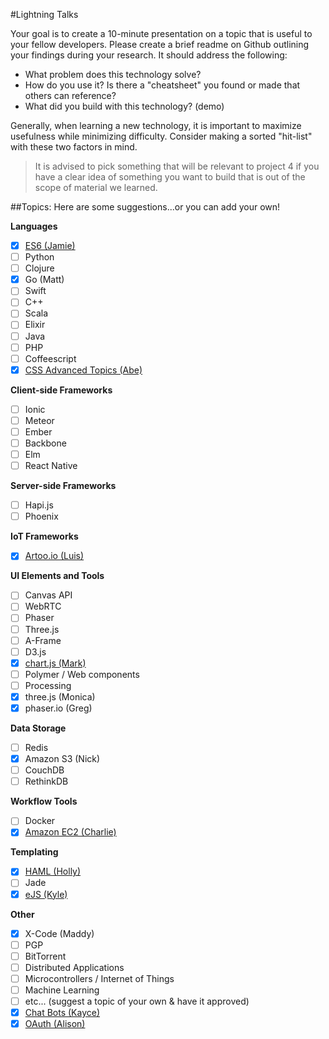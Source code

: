 #Lightning Talks

Your goal is to create a 10-minute presentation on a topic that is useful to your fellow developers. Please create a brief readme on Github outlining your findings during your research. It should address the following:

- What problem does this technology solve?
- How do you use it? Is there a "cheatsheet" you found or made that others can reference?
- What did you build with this technology? (demo)

Generally, when learning a new technology, it is important to maximize usefulness while minimizing difficulty. Consider making a sorted "hit-list" with these two factors in mind.

>It is advised to pick something that will be relevant to project 4 if you have a clear idea of something you want to build that is out of the scope of material we learned.

##Topics:
Here are some suggestions...or you can add your own!

**Languages**

- [x] [ES6 (Jamie)](https://github.com/jscovern/lightning_talk_es6)
- [ ] Python
- [ ] Clojure
- [x] Go (Matt)
- [ ] Swift
- [ ] C++
- [ ] Scala
- [ ] Elixir
- [ ] Java
- [ ] PHP
- [ ] Coffeescript
- [x] [CSS Advanced Topics (Abe)](https://github.com/CASTELONE/css-Lighting-Talk)

**Client-side Frameworks**

- [ ] Ionic
- [ ] Meteor
- [ ] Ember
- [ ] Backbone
- [ ] Elm
- [ ] React Native

**Server-side Frameworks**

- [ ] Hapi.js
- [ ] Phoenix

**IoT Frameworks**

- [x] [Artoo.io (Luis)](http://crappycode.club/)

**UI Elements and Tools**

- [ ] Canvas API
- [ ] WebRTC
- [ ] Phaser
- [ ] Three.js
- [ ] A-Frame
- [ ] D3.js
- [x] [chart.js (Mark)](https://github.com/markjohnson303/Chart.js-Lightning-Talk)
- [ ] Polymer / Web components
- [ ] Processing
- [x] three.js (Monica)
- [x] phaser.io (Greg)

**Data Storage**

- [ ] Redis
- [x] Amazon S3 (Nick)
- [ ] CouchDB
- [ ] RethinkDB

**Workflow Tools**

- [ ] Docker
- [x] [Amazon EC2 (Charlie)](https://github.com/fishcharlie/AmazonWebServicesEC2)

**Templating**

- [x] [HAML (Holly)](https://github.com/thayer11/HAML)
- [ ] Jade
- [x] [eJS (Kyle)](https://github.com/hockey2249/lightning-talk-repo)

**Other**

- [x] X-Code (Maddy)
- [ ] PGP
- [ ] BitTorrent
- [ ] Distributed Applications
- [ ] Microcontrollers / Internet of Things
- [ ] Machine Learning
- [ ] etc... (suggest a topic of your own & have it approved)
- [x] [Chat Bots (Kayce)](https://github.com/gregbrunk/phaser)
- [x] [OAuth (Alison)](https://github.com/alisonkenney/lightning-talk)
